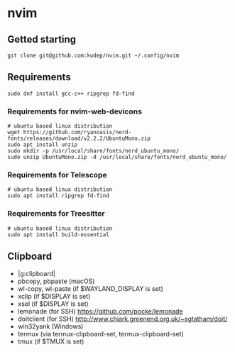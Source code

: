# nvim

## Getted starting

```
git clone git@github.com:kudep/nvim.git ~/.config/nvim
```
## Requirements

```
sudo dnf install gcc-c++ ripgrep fd-find
```

### Requirements for nvim-web-devicons
```
# ubuntu based linux distribution
wget https://github.com/ryanoasis/nerd-fonts/releases/download/v2.2.2/UbuntuMono.zip
sudo apt install unzip
sudo mkdir -p /usr/local/share/fonts/nerd_ubuntu_mono/
sudo unzip UbuntuMono.zip -d /usr/local/share/fonts/nerd_ubuntu_mono/
```

### Requirements for Telescope
```
# ubuntu based linux distribution
sudo apt install ripgrep fd-find

```

### Requirements for Treesitter 
```
# ubuntu based linux distribution
sudo apt install build-essential
```

## Clipboard

  - |g:clipboard|
  - pbcopy, pbpaste (macOS)
  - wl-copy, wl-paste (if $WAYLAND_DISPLAY is set)
  - xclip (if $DISPLAY is set)
  - xsel (if $DISPLAY is set)
  - lemonade (for SSH) https://github.com/pocke/lemonade
  - doitclient (for SSH) http://www.chiark.greenend.org.uk/~sgtatham/doit/
  - win32yank (Windows)
  - termux (via termux-clipboard-set, termux-clipboard-set)
  - tmux (if $TMUX is set)
